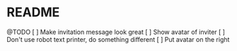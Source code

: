 # README

@TODO
[ ] Make invitation message look great
[ ] Show avatar of inviter
[ ] Don't use robot text printer, do something different
[ ] Put avatar on the right
